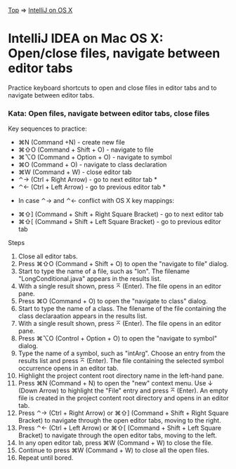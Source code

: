 [Top](README.md) => [IntelliJ on OS X](ij-osx.md)

# IntelliJ IDEA on Mac OS X: Open/close files, navigate between editor tabs

Practice keyboard shortcuts to open and close files in editor tabs and to navigate between editor tabs.

### Kata: Open files, navigate between editor tabs, close files

Key sequences to practice:

- ⌘N (Command +N) - create new file
- ⌘⇧O (Command + Shift + O) - navigate to file
- ⌘⌥O (Command + Option + O) - navigate to symbol
- ⌘O (Command + O) - navigate to class declaration
- ⌘W (Command + W) - close editor tab
- ⌃→ (Ctrl + Right Arrow) - go to next editor tab *
- ⌃← (Ctrl + Left Arrow) - go to previous editor tab *

* In case ⌃→ and ⌃← conflict with OS X key mappings:

- ⌘⇧] (Command + Shift + Right Square Bracket) - go to next editor tab
- ⌘⇧[ (Command + Shift + Left Square Bracket) - go to previous editor tab

Steps

1. Close all editor tabs.
1. Press ⌘⇧O (Command + Shift + O) to open the "navigate to file" dialog.
1. Start to type the name of a file, such as "lon". The filename "LongConditional.java" appears in the results list.
1. With a single result shown, press ⌅ (Enter). The file opens in an editor pane.
1. Press ⌘O (Command + O) to open the "navigate to class" dialog.
1. Start to type the name of a class. The filename of the file containing the class declaraation appears in the results list.
1. With a single result shown, press ⌅ (Enter). The file opens in an editor pane.
1. Press ⌘⌥O (Control + Option + O) to open the "navigate to symbol" dialog.
1. Type the name of a symbol, such as "intArg". Choose an entry from the results list and press ⌅ (Enter). The file containing the selected symbol occurrence opens in an editor tab.
1. Highlight the project content root directory name in the left-hand pane.
1. Press ⌘N (Command + N) to open the "new" context menu. Use ↓ (Down Arrow) to highlight the "File" entry and press ⌅ (Enter). An empty file is created in the project content root directory and opens in an editor tab.
1. Press ⌃→ (Ctrl + Right Arrow) or ⌘⇧] (Command + Shift + Right Square Bracket) to navigate through the open editor tabs, moving to the right.
1. Press ⌃← (Ctrl + Left Arrow) or ⌘⇧[ (Command + Shift + Left Square Bracket) to navigate through the open editor tabs, moving to the left.
1. In any open editor tab, press ⌘W (Command + W) to close the file.
1. Continue to press ⌘W (Command + W) to close all the open files.
1. Repeat until bored.